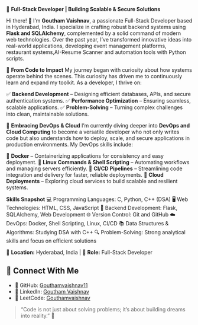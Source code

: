 🚀 **Full-Stack Developer | Building Scalable & Secure Solutions**

Hi there! 👋 I’m **Goutham Vaishnav**, a passionate Full-Stack Developer based in Hyderabad, India. I specialize in crafting robust backend systems using **Flask and SQLAlchemy**, complemented by a solid command of modern web technologies. Over the past year, I’ve transformed innovative ideas into real-world applications, developing event management platforms, restaurant systems,AI-Resume Scanner and automation tools with Python scripts.

🔹 **From Code to Impact**
My journey began with curiosity about how systems operate behind the scenes. This curiosity has driven me to continuously learn and expand my toolkit. As a developer, I thrive on:

✅ **Backend Development** – Designing efficient databases, APIs, and secure authentication systems.
✅ **Performance Optimization** – Ensuring seamless, scalable applications.
✅ **Problem-Solving** – Turning complex challenges into clean, maintainable solutions.

🔹 **Embracing DevOps & Cloud**
I’m currently diving deeper into **DevOps and Cloud Computing** to become a versatile developer who not only writes code but also understands how to deploy, scale, and secure applications in production environments. My DevOps skills include:

🔧 **Docker** – Containerizing applications for consistency and easy deployment.
🔧 **Linux Commands & Shell Scripting** – Automating workflows and managing servers efficiently.
🔧 **CI/CD Pipelines** – Streamlining code integration and delivery for faster, reliable deployments.
🔧 **Cloud Deployments** – Exploring cloud services to build scalable and resilient systems.

**Skills Snapshot**
💻 Programming Languages: C, Python, C++ (DSA)
🖥️ Web Technologies: HTML, CSS, JavaScript
🔧 Backend Development: Flask, SQLAlchemy, Web Development
🌐 Version Control: Git and GitHub
☁️ DevOps: Docker, Shell Scripting, Linux, CI/CD
📚 Data Structures & Algorithms: Studying DSA with C++
🔍 Problem-Solving: Strong analytical skills and focus on efficient solutions

📍 **Location:** Hyderabad, India | 💼 **Role:** Full-Stack Developer

## 🔗 Connect With Me

- 🔹 GitHub: [Gouthamvaishnav11](https://github.com/Gouthamvaishnav11/)
- 🔹 LinkedIn: [Goutham Vaishnav](https://www.linkedin.com/in/goutham-vaishnav/)
- 🔹 LeetCode: [Gouthamvaishnav](https://leetcode.com/u/Gouthamvaishnav/)


> “Code is not just about solving problems; it’s about building dreams into reality.” 🌟



